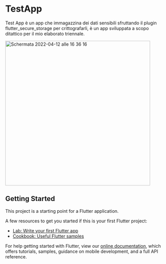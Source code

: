 # TestApp
Test App è un app che immagazzina dei dati sensibili sfruttando il plugin flutter_secure_storage per crittografarli, è un app sviluppata a scopo ditattico per il mio elaborato triennale.


<img width="456" alt="Schermata 2022-04-12 alle 16 36 16" src="https://user-images.githubusercontent.com/72261684/162996355-1f94d3fd-92f6-41d3-a831-3b62128948d4.png">

## Getting Started

This project is a starting point for a Flutter application.

A few resources to get you started if this is your first Flutter project:

- [Lab: Write your first Flutter app](https://flutter.dev/docs/get-started/codelab)
- [Cookbook: Useful Flutter samples](https://flutter.dev/docs/cookbook)

For help getting started with Flutter, view our
[online documentation](https://flutter.dev/docs), which offers tutorials,
samples, guidance on mobile development, and a full API reference.

